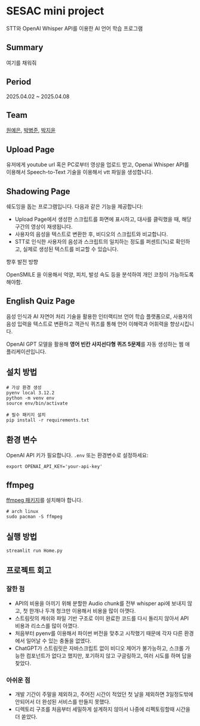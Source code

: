 # SESAC mini project

STT와 OpenAI Whisper API를 이용한 AI 언어 학습 프로그램

## Summary

여기를 채워줘

## Period

2025.04.02 ~ 2025.04.08

## Team

[원예은](https://github.com/yetk124), [박병준](https://github.com/alpacamale), [박지윤](#)

## Upload Page

유저에게 youtube url 혹은 PC로부터 영상을 업로드 받고, Openai Whisper API를 이용해서 Speech-to-Text 기술을 이용해서 vtt 파일을 생성합니다.

## Shadowing Page

쉐도잉을 돕는 프로그램입니다. 다음과 같은 기능을 제공합니다:

- Upload Page에서 생성한 스크립트를 화면에 표시하고, 대사를 클릭했을 때, 해당 구간의 영상이 재생됩니다.
- 사용자의 음성을 텍스트로 변환한 후, 비디오의 스크립트와 비교합니다.
- STT로 인식한 사용자의 음성과 스크립트의 일치하는 정도를 퍼센트(%)로 확인하고, 실제로 생성된 텍스트를 비교할 수 있습니다.

향후 발전 방향

OpenSMILE 을 이용해서 억양, 피치, 발성 속도 등을 분석하여 개인 코칭이 가능하도록 해야함.

## English Quiz Page

음성 인식과 AI 자연어 처리 기술을 활용한 인터랙티브 언어 학습 플랫폼으로, 사용자의 음성 입력을 텍스트로 변환하고 객관식 퀴즈를 통해 언어 이해력과 어휘력을 향상시킵니다.

OpenAI GPT 모델을 활용해 **영어 빈칸 사지선다형 퀴즈 5문제**를 자동 생성하는 웹 애플리케이션입니다.

## 설치 방법

```
# 가상 환경 생성
pyenv local 3.12.2
python -m venv env
source env/bin/activate

# 필수 패키지 설치
pip install -r requirements.txt
```

## 환경 변수

OpenAI API 키가 필요합니다. `.env` 또는 환경변수로 설정하세요:

```
export OPENAI_API_KEY='your-api-key'
```

## ffmpeg

[ffmpeg 패키지](https://www.ffmpeg.org/)를 설치해야 합니다.

```
# arch linux
sudo pacman -S ffmpeg
```

## 실행 방법

```
streamlit run Home.py
```

## 프로젝트 회고

### 잘한 점

- API의 비용을 아끼기 위해 분할한 Audio chunk를 전부 whisper api에 보내지 않고, 첫 한개나 두개 청크만 이용해서 비용을 많이 아꼇다.
- 스트림릿의 캐쉬와 파일 기반 구조로 이미 완료한 코드를 다시 돌리지 않아서 API 비용과 리소스를 많이 아꼈다.
- 처음부터 pyenv를 이용해서 파이썬 버전을 맞추고 시작했기 때문에 각자 다른 환경에서 일어날 수 있는 충돌을 없엤다.
- ChatGPT가 스트림릿은 자바스크립트 없이 비디오 제어가 불가능하고, 스크롤 가능한 컴포넌트가 없다고 했지만, 포기하지 않고 구글링하고, 여러 시도를 하며 답을 찾았다.

### 아쉬운 점

- 개발 기간이 주말을 제외하고, 주어진 시간이 적었던 첫 날을 제외하면 3일정도밖에 안되어서 더 완성된 서비스를 만들지 못했다.
- 디렉토리 구조를 처음부터 세밀하게 설계하지 않아서 나중에 리펙토링할때 시간을 더 쏟았다.
